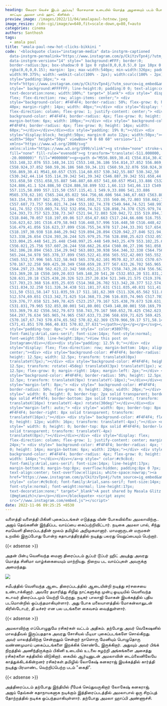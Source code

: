 ```yaml
---
heading: கேமரா வெச்ச இடம் அப்படி! மோசமான உடையில் மொத்த அழகையும் படம் போட்டு
  காட்டிய அமலா பால் ஹாட் கிளிக்ஸ் .
preview_image: /images/2022/11/04/amalapaul-hotnew.jpeg
image_resize: /cdn-cgi/image/w=640,fit=scale-down,q=80,f=auto
categories: cinema
authors: Santhosh
tags:
  - amala paul
title: "amala-paul-new-hot-clicks-bikkini "
code: '<blockquote class="instagram-media" data-instgrm-captioned
  data-instgrm-permalink="https://www.instagram.com/p/CkiYzvTpn4j/?utm_source=ig_embed&amp;utm_campaign=loading"
  data-instgrm-version="14" style=" background:#FFF; border:0;
  border-radius:3px; box-shadow:0 0 1px 0 rgba(0,0,0,0.5),0 1px 10px 0
  rgba(0,0,0,0.15); margin: 1px; max-width:540px; min-width:326px; padding:0;
  width:99.375%; width:-webkit-calc(100% - 2px); width:calc(100% - 2px);"><div
  style="padding:16px;"> <a
  href="https://www.instagram.com/p/CkiYzvTpn4j/?utm_source=ig_embed&amp;utm_campaign=loading"
  style=" background:#FFFFFF; line-height:0; padding:0 0; text-align:center;
  text-decoration:none; width:100%;" target="_blank"> <div style=" display:
  flex; flex-direction: row; align-items: center;"> <div
  style="background-color: #F4F4F4; border-radius: 50%; flex-grow: 0; height:
  40px; margin-right: 14px; width: 40px;"></div> <div style="display: flex;
  flex-direction: column; flex-grow: 1; justify-content: center;"> <div style="
  background-color: #F4F4F4; border-radius: 4px; flex-grow: 0; height: 14px;
  margin-bottom: 6px; width: 100px;"></div> <div style=" background-color:
  #F4F4F4; border-radius: 4px; flex-grow: 0; height: 14px; width:
  60px;"></div></div></div><div style="padding: 19% 0;"></div> <div
  style="display:block; height:50px; margin:0 auto 12px; width:50px;"><svg
  width="50px" height="50px" viewBox="0 0 60 60" version="1.1"
  xmlns="https://www.w3.org/2000/svg"
  xmlns:xlink="https://www.w3.org/1999/xlink"><g stroke="none" stroke-width="1"
  fill="none" fill-rule="evenodd"><g transform="translate(-511.000000,
  -20.000000)" fill="#000000"><g><path d="M556.869,30.41 C554.814,30.41
  553.148,32.076 553.148,34.131 C553.148,36.186 554.814,37.852 556.869,37.852
  C558.924,37.852 560.59,36.186 560.59,34.131 C560.59,32.076 558.924,30.41
  556.869,30.41 M541,60.657 C535.114,60.657 530.342,55.887 530.342,50
  C530.342,44.114 535.114,39.342 541,39.342 C546.887,39.342 551.658,44.114
  551.658,50 C551.658,55.887 546.887,60.657 541,60.657 M541,33.886 C532.1,33.886
  524.886,41.1 524.886,50 C524.886,58.899 532.1,66.113 541,66.113 C549.9,66.113
  557.115,58.899 557.115,50 C557.115,41.1 549.9,33.886 541,33.886
  M565.378,62.101 C565.244,65.022 564.756,66.606 564.346,67.663 C563.803,69.06
  563.154,70.057 562.106,71.106 C561.058,72.155 560.06,72.803 558.662,73.347
  C557.607,73.757 556.021,74.244 553.102,74.378 C549.944,74.521 548.997,74.552
  541,74.552 C533.003,74.552 532.056,74.521 528.898,74.378 C525.979,74.244
  524.393,73.757 523.338,73.347 C521.94,72.803 520.942,72.155 519.894,71.106
  C518.846,70.057 518.197,69.06 517.654,67.663 C517.244,66.606 516.755,65.022
  516.623,62.101 C516.479,58.943 516.448,57.996 516.448,50 C516.448,42.003
  516.479,41.056 516.623,37.899 C516.755,34.978 517.244,33.391 517.654,32.338
  C518.197,30.938 518.846,29.942 519.894,28.894 C520.942,27.846 521.94,27.196
  523.338,26.654 C524.393,26.244 525.979,25.756 528.898,25.623 C532.057,25.479
  533.004,25.448 541,25.448 C548.997,25.448 549.943,25.479 553.102,25.623
  C556.021,25.756 557.607,26.244 558.662,26.654 C560.06,27.196 561.058,27.846
  562.106,28.894 C563.154,29.942 563.803,30.938 564.346,32.338 C564.756,33.391
  565.244,34.978 565.378,37.899 C565.522,41.056 565.552,42.003 565.552,50
  C565.552,57.996 565.522,58.943 565.378,62.101 M570.82,37.631 C570.674,34.438
  570.167,32.258 569.425,30.349 C568.659,28.377 567.633,26.702 565.965,25.035
  C564.297,23.368 562.623,22.342 560.652,21.575 C558.743,20.834 556.562,20.326
  553.369,20.18 C550.169,20.033 549.148,20 541,20 C532.853,20 531.831,20.033
  528.631,20.18 C525.438,20.326 523.257,20.834 521.349,21.575 C519.376,22.342
  517.703,23.368 516.035,25.035 C514.368,26.702 513.342,28.377 512.574,30.349
  C511.834,32.258 511.326,34.438 511.181,37.631 C511.035,40.831 511,41.851
  511,50 C511,58.147 511.035,59.17 511.181,62.369 C511.326,65.562 511.834,67.743
  512.574,69.651 C513.342,71.625 514.368,73.296 516.035,74.965 C517.703,76.634
  519.376,77.658 521.349,78.425 C523.257,79.167 525.438,79.673 528.631,79.82
  C531.831,79.965 532.853,80.001 541,80.001 C549.148,80.001 550.169,79.965
  553.369,79.82 C556.562,79.673 558.743,79.167 560.652,78.425 C562.623,77.658
  564.297,76.634 565.965,74.965 C567.633,73.296 568.659,71.625 569.425,69.651
  C570.167,67.743 570.674,65.562 570.82,62.369 C570.966,59.17 571,58.147 571,50
  C571,41.851 570.966,40.831 570.82,37.631"></path></g></g></g></svg></div><div
  style="padding-top: 8px;"> <div style=" color:#3897f0;
  font-family:Arial,sans-serif; font-size:14px; font-style:normal;
  font-weight:550; line-height:18px;">View this post on
  Instagram</div></div><div style="padding: 12.5% 0;"></div> <div
  style="display: flex; flex-direction: row; margin-bottom: 14px; align-items:
  center;"><div> <div style="background-color: #F4F4F4; border-radius: 50%;
  height: 12.5px; width: 12.5px; transform: translateX(0px)
  translateY(7px);"></div> <div style="background-color: #F4F4F4; height:
  12.5px; transform: rotate(-45deg) translateX(3px) translateY(1px); width:
  12.5px; flex-grow: 0; margin-right: 14px; margin-left: 2px;"></div> <div
  style="background-color: #F4F4F4; border-radius: 50%; height: 12.5px; width:
  12.5px; transform: translateX(9px) translateY(-18px);"></div></div><div
  style="margin-left: 8px;"> <div style=" background-color: #F4F4F4;
  border-radius: 50%; flex-grow: 0; height: 20px; width: 20px;"></div> <div
  style=" width: 0; height: 0; border-top: 2px solid transparent; border-left:
  6px solid #f4f4f4; border-bottom: 2px solid transparent; transform:
  translateX(16px) translateY(-4px) rotate(30deg)"></div></div><div
  style="margin-left: auto;"> <div style=" width: 0px; border-top: 8px solid
  #F4F4F4; border-right: 8px solid transparent; transform:
  translateY(16px);"></div> <div style=" background-color: #F4F4F4; flex-grow:
  0; height: 12px; width: 16px; transform: translateY(-4px);"></div> <div
  style=" width: 0; height: 0; border-top: 8px solid #F4F4F4; border-left: 8px
  solid transparent; transform: translateY(-4px)
  translateX(8px);"></div></div></div> <div style="display: flex;
  flex-direction: column; flex-grow: 1; justify-content: center; margin-bottom:
  24px;"> <div style=" background-color: #F4F4F4; border-radius: 4px; flex-grow:
  0; height: 14px; margin-bottom: 6px; width: 224px;"></div> <div style="
  background-color: #F4F4F4; border-radius: 4px; flex-grow: 0; height: 14px;
  width: 144px;"></div></div></a><p style=" color:#c9c8cd;
  font-family:Arial,sans-serif; font-size:14px; line-height:17px;
  margin-bottom:0; margin-top:8px; overflow:hidden; padding:8px 0 7px;
  text-align:center; text-overflow:ellipsis; white-space:nowrap;"><a
  href="https://www.instagram.com/p/CkiYzvTpn4j/?utm_source=ig_embed&amp;utm_campaign=loading"
  style=" color:#c9c8cd; font-family:Arial,sans-serif; font-size:14px;
  font-style:normal; font-weight:normal; line-height:17px;
  text-decoration:none;" target="_blank">A post shared by Masala Glitz
  (@mgtamizh)</a></p></div></blockquote> <script async
  src="//www.instagram.com/embed.js"></script>'
date: 2022-11-06 09:25:25 +0530
---
```

வளைத்தி வளைத்தி பிகினி புகைப்படங்கள் எடுத்தது வீண் போகவில்லை அமலாவிற்கு.. அஜய் தெவ்கனின் இந்திப்பட வாய்ப்பை கைப்பற்றிவிட்டார். நடிகை அமலா பால், சிந்து சமவெளி திரைப்படத்தின் மூலம் தமிழில் அறிமுகமானார். மாமனாருடன் மருமகள் உறவில் இருப்போது போன்ற கதாபாத்திரத்தில் நடித்து பலரது வெறுப்பையும் பெற்றார். 

{{< adsense >}}

அதன் பின்பு வெளிவந்த மைனா திரைப்படம் சூப்பர் டூப்பர் ஹிட் அடித்து அவரது மொத்த சினிமா வாழ்க்கையையும் மாற்றியது. நிறைய பட வாய்ப்புகள் அவருக்கு அமைந்தது.


![](/images/2022/11/04/amala-paul-new-hot-clicks-bikkini.jpeg)

சமீபத்தில் வெளிவந்த ஆடை திரைப்படத்தில் ஆடையின்றி நடித்து சர்சசையை உண்டாக்கினார். அவரே தயாரித்து சிறிது நாட்களுக்கு முன்பு ஓடிடியில் வெளிவந்த கடாவர் திரைப்படமும் வெற்றி பெற்றது. நடிகர் பாலாஜி மோகன் இயக்கத்தில் புதிய படமொன்றில் ஒப்பந்தமாகியுள்ளார். அது போக மலையாளத்தில் மோகன்லாலுடன் கிரிஸ்டோபர், தி டீச்சர் என பல படங்களை கைவசம் வைத்துள்ளார்.

{{< adsense >}}


அமலாவிற்கு எப்பொழுதுமே ரசிகர்கள் வட்டம் அதிகம். தற்போது அவர் வெகேஷனில் மாலத்தீவல் இருப்பததாக அவரது சோசியல் மீடியா புகைப்படங்களே சொல்கிறது. அவர் மாலத்தீவிற்கு சென்றாலும் சென்றார் நாளொரு மேனியும் பொழுதொரு வண்ணமுமாய் புகைப்படங்களை இறக்கிக் கொண்டே இருக்கிறார். அதுவும் அவர் பிங்க் நிறத்தில் அணிந்திருக்கும் பிகினி உடையில் உடலை சுழற்றி  அங்கங்களை அசைத்து ரசிகர்களை சுத்திலில் விடுகிறார். கையில் ஆர்டினுடன் அமலாவின் டைம்லைனிலேயே காத்துக்கிடக்கின்றனர் ரசிகர்கள்.தமிழில் லோகேஷ் கனகராஜ் இயக்கத்தில் கார்த்தி நடித்து பிரமாண்ட வெற்றிப்பெற்ற படம் "கைதி". 

{{< adsense >}}

அத்திரைப்படம் தற்போது இந்தியில் ரீமேக் செய்துவருகிறார் லோகேஷ் கனகராஜ். அஜய் தேவ்கன் கதாநாயகனாக நடிக்கும் இத்திரைப்படத்தில் அமலாபால் ஒரு சிறப்புத் தோற்றத்தில் நடிக்க ஒப்பந்தமாகியுள்ளார். தற்போது அமலா ஹாப்பி அண்ணாச்சி.